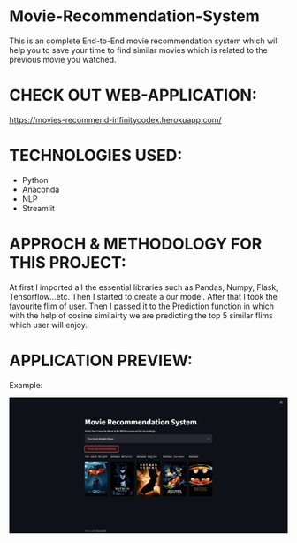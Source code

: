 # Movie-Recommendation-System
This is an complete End-to-End movie recommendation system which will help you to save your time to find similar movies which is related to the previous movie you watched.

# CHECK OUT WEB-APPLICATION:

https://movies-recommend-infinitycodex.herokuapp.com/

# TECHNOLOGIES USED:

- Python
- Anaconda
- NLP
- Streamlit

# APPROCH & METHODOLOGY FOR THIS PROJECT:

At first I imported all the essential libraries such as Pandas, Numpy, Flask, Tensorflow...etc. Then I started to create a our model.
After that I took the favourite flim of user. Then I passed it to the Prediction function in which with the help of cosine similairty we are predicting the top 5 similar flims which user will enjoy.

# APPLICATION PREVIEW:

Example:

![](brave_YcRY9TFCUJ.png)

